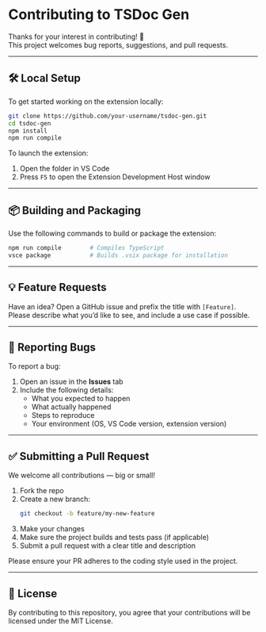 # Contributing to TSDoc Gen

Thanks for your interest in contributing! 🎉  
This project welcomes bug reports, suggestions, and pull requests.

---

## 🛠 Local Setup

To get started working on the extension locally:

```bash
git clone https://github.com/your-username/tsdoc-gen.git
cd tsdoc-gen
npm install
npm run compile
```

To launch the extension:

1. Open the folder in VS Code
2. Press `F5` to open the Extension Development Host window

---

## 📦 Building and Packaging

Use the following commands to build or package the extension:

```bash
npm run compile        # Compiles TypeScript
vsce package           # Builds .vsix package for installation
```

---

## 💡 Feature Requests

Have an idea? Open a GitHub issue and prefix the title with `[Feature]`.  
Please describe what you’d like to see, and include a use case if possible.

---

## 🐞 Reporting Bugs

To report a bug:

1. Open an issue in the **Issues** tab
2. Include the following details:
   - What you expected to happen
   - What actually happened
   - Steps to reproduce
   - Your environment (OS, VS Code version, extension version)

---

## ✅ Submitting a Pull Request

We welcome all contributions — big or small!

1. Fork the repo
2. Create a new branch:
   ```bash
   git checkout -b feature/my-new-feature
   ```
3. Make your changes
4. Make sure the project builds and tests pass (if applicable)
5. Submit a pull request with a clear title and description

Please ensure your PR adheres to the coding style used in the project.

---

## 📄 License

By contributing to this repository, you agree that your contributions will be licensed under the MIT License.
